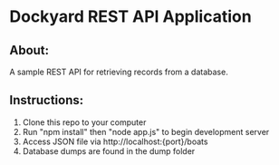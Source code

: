 # Dockyard REST API Application


## About: 
A sample REST API for retrieving records from a database. 

## Instructions:
1. Clone this repo to your computer 
2. Run "npm install" then "node app.js" to begin development server
3. Access JSON file via http://localhost:{port}/boats
4. Database dumps are found in the dump folder


